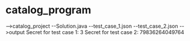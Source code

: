# catalog_program
-->catalog_project
  --Solution.java
  --test_case_1.json
  --test_case_2.json
  -->output
  Secret for test case 1: 3
  Secret for test case 2: 79836264049764
